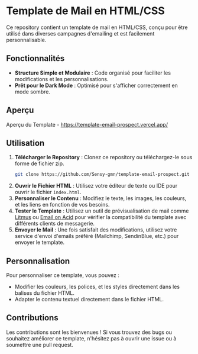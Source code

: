 # Template de Mail en HTML/CSS

Ce repository contient un template de mail en HTML/CSS, conçu pour être utilisé dans diverses campagnes d'emailing et est facilement personnalisable.

## Fonctionnalités

- **Structure Simple et Modulaire** : Code organisé pour faciliter les modifications et les personnalisations.
- **Prêt pour le Dark Mode** : Optimisé pour s'afficher correctement en mode sombre.

## Aperçu

Aperçu du Template - https://template-email-prospect.vercel.app/

## Utilisation

1. **Télécharger le Repository** : Clonez ce repository ou téléchargez-le sous forme de fichier zip.
    ```bash
    git clone https://github.com/Sensy-gmn/template-email-prospect.git
    ```
2. **Ouvrir le Fichier HTML** : Utilisez votre éditeur de texte ou IDE pour ouvrir le fichier `index.html`.
3. **Personnaliser le Contenu** : Modifiez le texte, les images, les couleurs, et les liens en fonction de vos besoins.
4. **Tester le Template** : Utilisez un outil de prévisualisation de mail comme [Litmus](https://litmus.com/) ou [Email on Acid](https://www.emailonacid.com/) pour vérifier la compatibilité du template avec différents clients de messagerie.
5. **Envoyer le Mail** : Une fois satisfait des modifications, utilisez votre service d'envoi d'emails préféré (Mailchimp, SendinBlue, etc.) pour envoyer le template.

## Personnalisation

Pour personnaliser ce template, vous pouvez :
- Modifier les couleurs, les polices, et les styles directement dans les balises du fichier HTML.
- Adapter le contenu textuel directement dans le fichier HTML.

## Contributions

Les contributions sont les bienvenues !
Si vous trouvez des bugs ou souhaitez améliorer ce template, n'hésitez pas à ouvrir une issue ou à soumettre une pull request.
